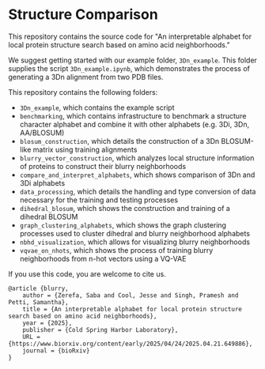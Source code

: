 # Structure Comparison

This repository contains the source code for "An interpretable alphabet for local protein structure search based on amino acid neighborhoods."

We suggest getting started with our example folder, `3Dn_example`. This folder supplies the script `3Dn_example.ipynb`, which demonstrates the process of generating a 3Dn alignment from two PDB files.

This repository contains the following folders:
- `3Dn_example`, which contains the example script
- `benchmarking`, which contains infrastructure to benchmark a structure character alphabet and combine it with other alphabets (e.g. 3Di, 3Dn, AA/BLOSUM)
- `blosum_construction`, which details the construction of a 3Dn BLOSUM-like matrix using training alignments
- `blurry_vector_construction`, which analyzes local structure information of proteins to construct their blurry neighborhoods
- `compare_and_interpret_alphabets`, which shows comparison of 3Dn and 3Di alphabets
- `data_processing`, which details the handling and type conversion of data necessary for the training and testing processes
- `dihedral_blosum`, which shows the construction and training of a dihedral BLOSUM
- `graph_clustering_alphabets`, which shows the graph clustering processes used to cluster dihedral and blurry neighborhood alphabets
- `nbhd_visualization`, which allows for visualizing blurry neighborhoods
- `vqvae_on_nhots`, which shows the process of training blurry neighborhoods from n-hot vectors using a VQ-VAE

If you use this code, you are welcome to cite us.

```
@article {blurry,
	author = {Zerefa, Saba and Cool, Jesse and Singh, Pramesh and Petti, Samantha},
	title = {An interpretable alphabet for local protein structure search based on amino acid neighborhoods},
	year = {2025},
	publisher = {Cold Spring Harbor Laboratory},
	URL = {https://www.biorxiv.org/content/early/2025/04/24/2025.04.21.649886},
	journal = {bioRxiv}
}
```
